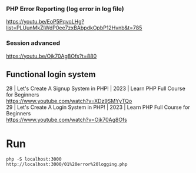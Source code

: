 ### PHP Error Reporting (log error in log file)  
https://youtu.be/EoP5PqvoLHg?list=PLUunMkZlWdP0ee7zxBAbpdkOpbP12Hvnb&t=785  

### Session advanced  
https://youtu.be/Ojk70Ag8Ofs?t=880  

## Functional login system  

28 | Let's Create A Signup System in PHP! | 2023 | Learn PHP Full Course for Beginners  
https://www.youtube.com/watch?v=XDz9SMYyTQo  
29 | Let's Create A Login System in PHP! | 2023 | Learn PHP Full Course for Beginners  
https://www.youtube.com/watch?v=Ojk70Ag8Ofs  

# Run
`php -S localhost:3000`  
`http://localhost:3000/01%20error%20logging.php`  
